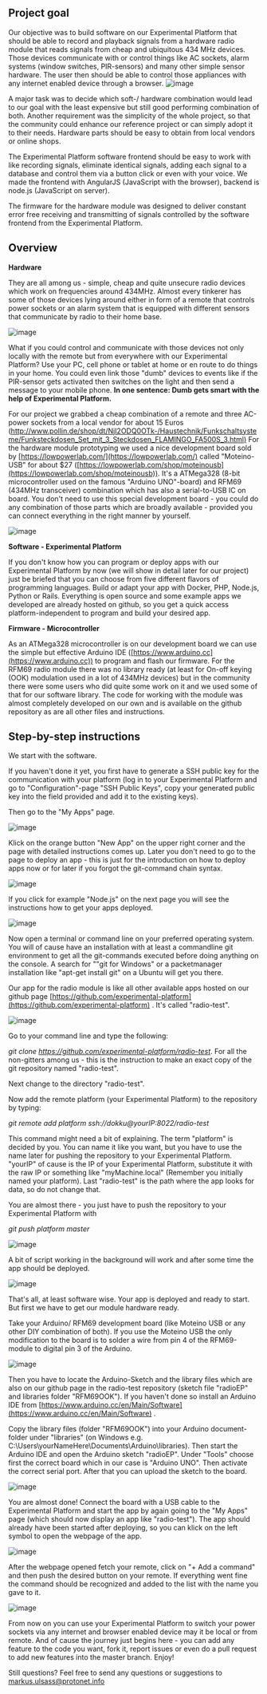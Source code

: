 ## Project goal

Our objective was to build software on our Experimental Platform that should be able to record and playback signals from a hardware radio module that reads signals from cheap and ubiquitous 434 MHz devices. Those devices communicate with or control things like AC sockets, alarm systems (window switches, PIR-sensors) and many other simple sensor hardware. The user then should be able to control those appliances with any internet enabled device through a browser.
![image](https://40.media.tumblr.com/c31abcbb262d0ad06a740e1c47c1777c/tumblr_inline_nwvz24wE6a1tzfota_540.jpg)

A major task was to decide which soft-/ hardware combination would lead to our goal with the least expensive but still good performing combination of both. Another requirement was the simplicity of the whole project, so that the community could enhance our reference project or can simply adopt it to their needs. Hardware parts should be easy to obtain from local vendors or online shops.

The Experimental Platform software frontend should be easy to work with like recording signals, eliminate identical signals, adding each signal to a database and control them via a button click or even with your voice. We made the frontend with AngularJS (JavaScript with the browser), backend is node.js (JavaScript on server).

The firmware for the hardware module was designed to deliver constant error free receiving and transmitting of signals controlled by the software frontend from the Experimental Platform. 

## Overview

**Hardware**

They are all among us - simple, cheap and quite unsecure radio devices which work on frequencies around 434MHz. Almost every tinkerer has some of those devices lying around either in form of a remote that controls power sockets or an alarm system that is equipped with different sensors that communicate by radio to their home base.

![image](https://40.media.tumblr.com/bbc26d5f12b40b9a9d2380989eaf4adc/tumblr_inline_nwvz56hXOk1tzfota_540.jpg)

What if you could control and communicate with those devices not only locally with the remote but from everywhere with our Experimental Platform? Use your PC, cell phone or tablet at home or en route to do things in your home. You could even link those "dumb" devices to events like if the PIR-sensor gets activated then switches on the light and then send a message to your mobile phone. **In one sentence: Dumb gets smart with the help of Experimental Platform.**

For our project we grabbed a cheap combination of a remote and three AC-power sockets from a local vendor for about 15 Euros ([http://www.pollin.de/shop/dt/NjI2ODQ0OTk-/Haustechnik/Funkschaltsysteme/Funksteckdosen_Set_mit_3_Steckdosen_FLAMINGO_FA500S_3.html)](http://www.pollin.de/shop/dt/NjI2ODQ0OTk-/Haustechnik/Funkschaltsysteme/Funksteckdosen_Set_mit_3_Steckdosen_FLAMINGO_FA500S_3.html) For the hardware module prototyping we used a nice development board sold by [https://lowpowerlab.com/](https://lowpowerlab.com/) called "Moteino-USB" for about $27 ([https://lowpowerlab.com/shop/moteinousb](https://lowpowerlab.com/shop/moteinousb)). It's a ATMega328 (8-bit microcontroller used on the famous "Arduino UNO"-board) and RFM69 (434MHz transceiver) combination which has also a serial-to-USB IC on board. You don't need to use this special development board - you could do any combination of those parts which are broadly available - provided you can connect everything in the right manner by yourself.

![image](https://41.media.tumblr.com/8551fbf7d19debc381acf9402974c559/tumblr_inline_nwvz8d9HvK1tzfota_540.jpg)

**Software - Experimental Platform**

If you don't know how you can program or deploy apps with our Experimental Platform by now (we will show in detail later for our project) just be briefed that you can choose from five different flavors of programming languages. Build or adapt your app with Docker, PHP, Node.js, Python or Rails. Everything is open source and some example apps we developed are already hosted on github, so you get a quick access platform-independent to program and build your desired app.

**Firmware - Microcontroller**

As an ATMega328 microcontroller is on our development board we can use the simple but effective Arduino IDE ([https://www.arduino.cc](https://www.arduino.cc)) to program and flash our firmware. For the RFM69 radio module there was no library ready (at least for On-off keying (OOK) modulation used in a lot of 434MHz devices) but in the community there were some users who did quite some work on it and we used some of that for our software library.
The code for working with the module was almost completely developed on our own and is available on the github repository as are all other files and instructions.

## Step-by-step instructions

We start with the software.

If you haven't done it yet, you first have to generate a SSH public key for the communication with your platform (log in to your Experimental Platform and go to "Configuration"-page "SSH Public Keys", copy your generated public key into the field provided and add it to the existing keys).

Then go to the "My Apps" page.

![image](https://41.media.tumblr.com/d821a4336b1c36c17bea2a141a3108eb/tumblr_inline_nwvwlbyFQv1tzfota_540.png)

Klick on the orange button "New App" on the upper right corner and the page with detailed instructions comes up. Later you don't need to go to the page to deploy an app - this is just for the introduction on how to deploy apps now or for later if you forgot the git-command chain syntax.

![image](https://40.media.tumblr.com/136a2a2ef7e372b6928202bea0cb9a22/tumblr_inline_nwvwqsVOit1tzfota_540.png)

If you click for example "Node.js" on the next page you will see the instructions how to get your apps deployed.

![image](https://41.media.tumblr.com/0fa613bc9214059a66e3e3686bdf11af/tumblr_inline_nwvwrbyNyw1tzfota_540.png)

Now open a terminal or command line on your preferred operating system. You will of cause have an installation with at least a commandline git environment to get all the git-commands executed before doing anything on the console. A search for ""git for Windows" or a packetmanager installation like "apt-get install git" on a Ubuntu will get you there.

Our app for the radio module is like all other available apps hosted on our github page [https://github.com/experimental-platform](https://github.com/experimental-platform) . It's called "radio-test".

![image](https://36.media.tumblr.com/c609759a6e1caeffc43192b17d1c8831/tumblr_inline_nwvwtuA1GC1tzfota_540.png)

Go to your command line and type the following:

_git clone https://github.com/experimental-platform/radio-test_. For all the non-gitters among us - this is the instruction to make an exact copy of the git repository named "radio-test".

Next change to the directory "radio-test".

Now add the remote platform (your Experimental Platform) to the repository by typing:

_git remote add platform ssh://dokku@yourIP:8022/radio-test_

This command might need a bit of explaining. The term "platform" is decided by you. You can name it like you want, but you have to use the name later for pushing the repository to your Experimental Platform. "yourIP" of cause is the IP of your Experimental Platform, substitute it with the raw IP or something like "myMachine.local" (Remember you initially named your platform). Last "radio-test" is the path where the app looks for data, so do not change that.

You are almost there - you just have to push the repository to your Experimental Platform with

_git push platform master_

![image](https://41.media.tumblr.com/54050f661686a8ba67c559a365d8e073/tumblr_inline_nwvwvtRYZC1tzfota_540.png)

A bit of script working in the background will work and after some time the app should be deployed.

![image](https://40.media.tumblr.com/65180bd7ae4736a4432e2e91890afb92/tumblr_inline_nwvwwzKGTV1tzfota_540.png)

That's all, at least software wise. Your app is deployed and ready to start. But first we have to get our module hardware ready.

Take your Arduino/ RFM69 development board (like Moteino USB or any other DIY combination of both). If you use the Moteino USB the only modification to the board is to solder a wire from pin 4 of the RFM69-module to digital pin 3 of the Arduino.

![image](https://41.media.tumblr.com/7ef99793cc2f7b46af3b3704fcdb88f9/tumblr_inline_nwvzlirvzP1tzfota_540.jpg)

Then you have to locate the Arduino-Sketch and the library files which are also on our github page in the radio-test repository (sketch file "radioEP" and libraries folder "RFM69OOK"). If you haven't done so install an Arduino IDE from [https://www.arduino.cc/en/Main/Software](https://www.arduino.cc/en/Main/Software) .

Copy the library files (folder "RFM69OOK") into your Arduino document-folder under "libraries" (on Windows e.g. C:\Users\yourNameHere\Documents\Arduino\libraries). Then start the Arduino IDE and open the Arduino sketch "radioEP". Under "Tools" choose first the correct board which in our case is "Arduino UNO". Then activate the correct serial port. After that you can upload the sketch to the board.

![image](https://36.media.tumblr.com/a640f31bddcea7d6d21cb4458ef76b1b/tumblr_inline_nwvwy08KTF1tzfota_540.png)

You are almost done! Connect the board with a USB cable to the 
Experimental Platform and start the app by again going to the "My Apps" 
page (which should now display an app like "radio-test"). The app should
 already have been started after deploying, so you can klick on the left
 symbol to open the webpage of the app.
 
![image](https://40.media.tumblr.com/ffd48201eaf735d03d7d101d2affab63/tumblr_inline_nwvwzpefOg1tzfota_540.png)

After
 the webpage opened fetch your remote, click on "+ Add a command" and 
then push the desired button on your remote. If everything went fine the
 command should be recognized and added to the list with the name you 
gave to it.

![image](https://41.media.tumblr.com/18d01095c1fba52907f507d723e3551d/tumblr_inline_nwvx0gdPh51tzfota_540.png)

From now on you can use your Experimental Platform to switch your power sockets via any internet and browser enabled device may it be local or from remote.
And of cause the journey just begins here - you can add any feature to the code you want, fork it, report issues or even do a pull request to add new features into the master branch. Enjoy!

Still questions? Feel free to send any questions or suggestions to [markus.ulsass@protonet.info](markus.ulsass@protonet.info)